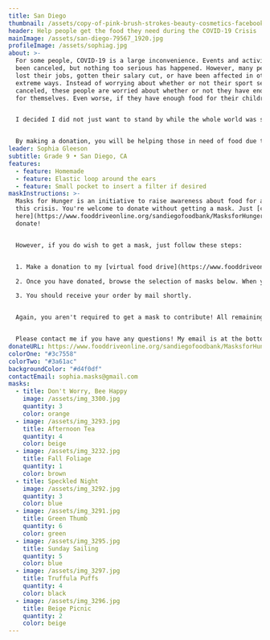 ```yaml
---
title: San Diego
thumbnail: /assets/copy-of-pink-brush-strokes-beauty-cosmetics-facebook-cover-2.png
header: Help people get the food they need during the COVID-19 Crisis
mainImage: /assets/san-diego-79567_1920.jpg
profileImage: /assets/sophiag.jpg
about: >-
  For some people, COVID-19 is a large inconvenience. Events and activities have
  been canceled, but nothing too serious has happened. However, many people have
  lost their jobs, gotten their salary cut, or have been affected in other very
  extreme ways. Instead of worrying about whether or not their sport season was
  canceled, these people are worried about whether or not they have enough food
  for themselves. Even worse, if they have enough food for their children.


  I decided I did not just want to stand by while the whole world was struggling through the effects, big or small, of the outbreak. I wanted to help, and joining Masks for Hunger was the perfect opportunity.


  By making a donation, you will be helping those in need of food due to COVID-19. We are immensely grateful for anything you can do!
leader: Sophia Gleeson
subtitle: Grade 9 • San Diego, CA
features:
  - feature: Homemade
  - feature: Elastic loop around the ears
  - feature: Small pocket to insert a filter if desired
maskInstructions: >-
  Masks for Hunger is an initiative to raise awareness about food for all during
  this crisis. You're welcome to donate without getting a mask. Just [click
  here](https://www.fooddriveonline.org/sandiegofoodbank/MasksforHunger) to
  donate!


  However, if you do wish to get a mask, just follow these steps:


  1. Make a donation to my [virtual food drive](https://www.fooddriveonline.org/sandiegofoodbank/MasksforHunger)[](https://secure.projectbread.org/site/Donation2?idb=1934012782&df_id=6233&FR_ID=1400&mfc_pref=T&PROXY_ID=2304152&PROXY_TYPE=20&6233.donation=form1&pw_id=3761&s_AffiliateSecCatId=2341&NONCE_TOKEN=0D63D32F6732BC089ED848A192544239). A pledge of at least $25 is recommended to get a mask. To do donate, drag the item(s) you would like to donate to cash register like you are scanning them. Each item you successfully scan will form a list on the receipt to the right of the register. When you have all the desired items, click "Checkout", and fill out the donation form.

  2. Once you have donated, browse the selection of masks below. When you have decided which ones you would like, scroll to the bottom of this page, click the words "I want a mask", and fill out the form with the mask(s) you desire. **You can only recieve a mask if you complete this step.**

  3. You should receive your order by mail shortly.


  Again, you aren't required to get a mask to contribute! All remaining masks will be given to local hospitals or non-profits on the frontline.


  Please contact me if you have any questions! My email is at the bottom of this page under the "Contact" section.
donateURL: https://www.fooddriveonline.org/sandiegofoodbank/MasksforHunger
colorOne: "#3c7558"
colorTwo: "#3a61ac"
backgroundColor: "#d4f0df"
contactEmail: sophia.masks@gmail.com
masks:
  - title: Don't Worry, Bee Happy
    image: /assets/img_3300.jpg
    quantity: 3
    color: orange
  - image: /assets/img_3293.jpg
    title: Afternoon Tea
    quantity: 4
    color: beige
  - image: /assets/img_3232.jpg
    title: Fall Foliage
    quantity: 1
    color: brown
  - title: Speckled Night
    image: /assets/img_3292.jpg
    quantity: 3
    color: blue
  - image: /assets/img_3291.jpg
    title: Green Thumb
    quantity: 6
    color: green
  - image: /assets/img_3295.jpg
    title: Sunday Sailing
    quantity: 5
    color: blue
  - image: /assets/img_3297.jpg
    title: Truffula Puffs
    quantity: 4
    color: black
  - image: /assets/img_3296.jpg
    title: Beige Picnic
    quantity: 2
    color: beige
---
```

